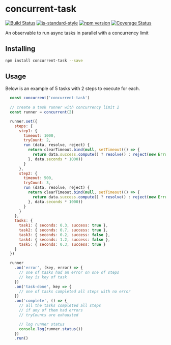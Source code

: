 # concurrent-task

[![Build Status](https://travis-ci.org/vigour-io/concurrent-task.svg?branch=master)](https://travis-ci.org/vigour-io/concurrent-task)
[![js-standard-style](https://img.shields.io/badge/code%20style-standard-brightgreen.svg)](http://standardjs.com/)
[![npm version](https://badge.fury.io/js/concurrent-task.svg)](https://badge.fury.io/js/concurrent-task)
[![Coverage Status](https://coveralls.io/repos/github/vigour-io/concurrent-task/badge.svg?branch=master)](https://coveralls.io/github/vigour-io/concurrent-task?branch=master)

An observable to run async tasks in parallel with a concurrency limit

## Installing

```bash
npm install concurrent-task --save
```

## Usage

Below is an example of 5 tasks with 2 steps to execute for each.

```js
  const concurrent('concurrent-task')
  
  // create a task runner with concurrency limit 2
  const runner = concurrent(2)

  runner.set({
    steps: {
      step1: {
        timeout: 1000,
        tryCount: 2,
        run (data, resolve, reject) {
          return clearTimeout.bind(null, setTimeout(() => {
            return data.success.compute() ? resolve() : reject(new Error('some error'))
          }, data.seconds * 1000))
        }
      },
      step2: {
        timeout: 500,
        tryCount: 3,
        run (data, resolve, reject) {
          return clearTimeout.bind(null, setTimeout(() => {
            return data.success.compute() ? resolve() : reject(new Error('some error'))
          }, data.seconds * 1000))
        }
      }
    },
    tasks: {
      task1: { seconds: 0.3, success: true },
      task2: { seconds: 0.7, success: true },
      task3: { seconds: 0.2, success: false },
      task4: { seconds: 1.2, success: false },
      task5: { seconds: 0.3, success: true }
    }
  })

  runner
    .on('error', (key, error) => {
      // one of tasks had an error on one of steps
      // key is key of task
    })
    .on('task-done', key => {
      // one of tasks completed all steps with no error
    })
    .on('complete', () => {
      // all the tasks completed all steps
      // if any of them had errors
      // tryCounts are exhausted

      // log runner status
      console.log(runner.status())
    })
    .run()
```

